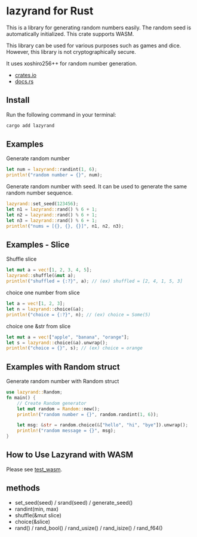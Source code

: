 # lazyrand for Rust

This is a library for generating random numbers easily. The random seed is automatically initialized. This crate supports WASM.

This library can be used for various purposes such as games and dice. However, this library is not cryptographically secure.

It uses xoshiro256++ for random number generation.

- [crates.io](https://crates.io/crates/lazyrand)
- [docs.rs](https://docs.rs/lazyrand)

## Install

Run the following command in your terminal:

```sh
cargo add lazyrand
```

## Examples

Generate random number

```rust
let num = lazyrand::randint(1, 6);
println!("random number = {}", num);
```

Generate random number with seed.
It can be used to generate the same random number sequence.

```rust
lazyrand::set_seed(123456);
let n1 = lazyrand::rand() % 6 + 1;
let n2 = lazyrand::rand() % 6 + 1;
let n3 = lazyrand::rand() % 6 + 1;
println!("nums = [{}, {}, {}]", n1, n2, n3);
```

## Examples - Slice

Shuffle slice

```rust
let mut a = vec![1, 2, 3, 4, 5];
lazyrand::shuffle(&mut a);
println!("shuffled = {:?}", a); // (ex) shuffled = [2, 4, 1, 5, 3]
```

choice one number from slice

```rust
let a = vec![1, 2, 3];
let n = lazyrand::choice(&a);
println!("choice = {:?}", n); // (ex) choice = Some(5)
```

choice one &str from slice

```rust
let mut a = vec!["apple", "banana", "orange"];
let s = lazyrand::choice(&a).unwrap();
println!("choice = {}", s); // (ex) choice = orange
```

## Examples with Random struct

Generate random number with Random struct

```rust
use lazyrand::Random;
fn main() {
    // Create Random generator
    let mut random = Random::new();
    println!("random number = {}", random.randint(1, 6));

    let msg: &str = random.choice(&["hello", "hi", "bye"]).unwrap();
    println!("random message = {}", msg);
}
```

## How to Use Lazyrand with WASM

Please see [test_wasm](test_wasm/README.md).

## methods

- set_seed(seed) / srand(seed) / generate_seed()
- randint(min, max)
- shuffle(&mut slice)
- choice(&slice)
- rand() / rand_bool() / rand_usize() / rand_isize() / rand_f64()


